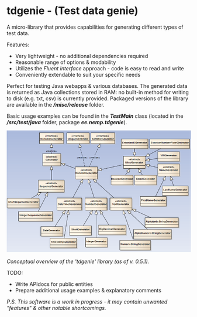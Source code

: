 tdgenie - (Test data genie)
=======
A micro-library that provides capabilities for generating different types of test data. 



Features:
* Very lightweight - no additional dependencies required
* Reasonable range of options & modability
* Utilizes the _Fluent interface_ approach - code is easy to read and write
* Conveniently extendable to suit your specific needs
  

Perfect for testing Java webapps &amp; various databases. The generated data is returned as Java collections stored in RAM: 
no built-in method for writing to disk (e.g. txt, csv) is currently provided. Packaged versions of the library are available
in the **_/misc/release_** folder. 

Basic usage examples can be found in the **_TestMain_** class (located in the **_/src/test/java_** folder, package 
**_ee.nemp.tdgenie_**). 


![alt text](https://github.com/priiduneemre/tdgenie/raw/master/misc/img/tdgenie_conceptual_classdiagram_11092013.png 
"\'tdgenie\' conceptual class diagram (v. 0.5.1)")

_Conceptual overview of the 'tdgenie' library (as of v. 0.5.1)._

TODO:
  * Write APIdocs for public entities
  * Prepare additional usage examples & explanatory comments

_P.S. This software is a work in progress - it may contain unwanted "features" & other notable shortcomings._
